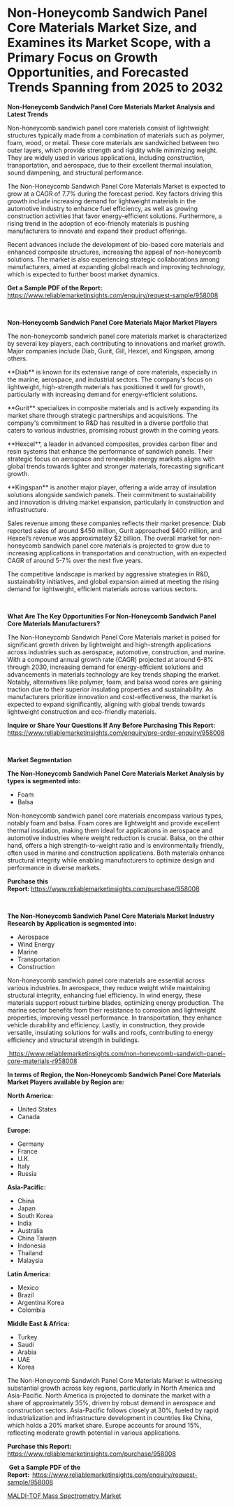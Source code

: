 <p><h1>Non-Honeycomb Sandwich Panel Core Materials Market Size, and Examines its Market Scope, with a Primary Focus on Growth Opportunities, and Forecasted Trends Spanning from 2025 to 2032</h1></p><p><strong>Non-Honeycomb Sandwich Panel Core Materials Market Analysis and Latest Trends</strong></p>
<p><p>Non-honeycomb sandwich panel core materials consist of lightweight structures typically made from a combination of materials such as polymer, foam, wood, or metal. These core materials are sandwiched between two outer layers, which provide strength and rigidity while minimizing weight. They are widely used in various applications, including construction, transportation, and aerospace, due to their excellent thermal insulation, sound dampening, and structural performance.</p><p>The Non-Honeycomb Sandwich Panel Core Materials Market is expected to grow at a CAGR of 7.7% during the forecast period. Key factors driving this growth include increasing demand for lightweight materials in the automotive industry to enhance fuel efficiency, as well as growing construction activities that favor energy-efficient solutions. Furthermore, a rising trend in the adoption of eco-friendly materials is pushing manufacturers to innovate and expand their product offerings.</p><p>Recent advances include the development of bio-based core materials and enhanced composite structures, increasing the appeal of non-honeycomb solutions. The market is also experiencing strategic collaborations among manufacturers, aimed at expanding global reach and improving technology, which is expected to further boost market dynamics.</p></p>
<p><strong>Get a Sample PDF of the Report:&nbsp;</strong> <a href="https://www.reliablemarketinsights.com/enquiry/request-sample/958008?utm_campaign=1937&utm_medium=2&utm_source=Github&utm_content=ia&utm_term=21032025&utm_id=non-honeycomb-sandwich-panel-core-materials">https://www.reliablemarketinsights.com/enquiry/request-sample/958008</a></p>
<p>&nbsp;</p>
<p><strong>Non-Honeycomb Sandwich Panel Core Materials Major Market Players</strong></p>
<p><p>The non-honeycomb sandwich panel core materials market is characterized by several key players, each contributing to innovations and market growth. Major companies include Diab, Gurit, Gill, Hexcel, and Kingspan, among others.</p><p>**Diab** is known for its extensive range of core materials, especially in the marine, aerospace, and industrial sectors. The company's focus on lightweight, high-strength materials has positioned it well for growth, particularly with increasing demand for energy-efficient solutions.</p><p>**Gurit** specializes in composite materials and is actively expanding its market share through strategic partnerships and acquisitions. The company's commitment to R&D has resulted in a diverse portfolio that caters to various industries, promising robust growth in the coming years.</p><p>**Hexcel**, a leader in advanced composites, provides carbon fiber and resin systems that enhance the performance of sandwich panels. Their strategic focus on aerospace and renewable energy markets aligns with global trends towards lighter and stronger materials, forecasting significant growth.</p><p>**Kingspan** is another major player, offering a wide array of insulation solutions alongside sandwich panels. Their commitment to sustainability and innovation is driving market expansion, particularly in construction and infrastructure.</p><p>Sales revenue among these companies reflects their market presence: Diab reported sales of around $450 million, Gurit approached $400 million, and Hexcel’s revenue was approximately $2 billion. The overall market for non-honeycomb sandwich panel core materials is projected to grow due to increasing applications in transportation and construction, with an expected CAGR of around 5-7% over the next five years.</p><p>The competitive landscape is marked by aggressive strategies in R&D, sustainability initiatives, and global expansion aimed at meeting the rising demand for lightweight, efficient materials across various sectors.</p></p>
<p>&nbsp;</p>
<p><strong>What Are The Key Opportunities For Non-Honeycomb Sandwich Panel Core Materials Manufacturers?</strong></p>
<p><p>The Non-Honeycomb Sandwich Panel Core Materials market is poised for significant growth driven by lightweight and high-strength applications across industries such as aerospace, automotive, construction, and marine. With a compound annual growth rate (CAGR) projected at around 6-8% through 2030, increasing demand for energy-efficient solutions and advancements in materials technology are key trends shaping the market. Notably, alternatives like polymer, foam, and balsa wood cores are gaining traction due to their superior insulating properties and sustainability. As manufacturers prioritize innovation and cost-effectiveness, the market is expected to expand significantly, aligning with global trends towards lightweight construction and eco-friendly materials.</p></p>
<p><strong>Inquire or Share Your Questions If Any Before Purchasing This Report:</strong> <a href="https://www.reliablemarketinsights.com/enquiry/pre-order-enquiry/958008?utm_campaign=1937&utm_medium=2&utm_source=Github&utm_content=ia&utm_term=21032025&utm_id=non-honeycomb-sandwich-panel-core-materials">https://www.reliablemarketinsights.com/enquiry/pre-order-enquiry/958008</a></p>
<p>&nbsp;</p>
<p><strong>Market Segmentation</strong></p>
<p><strong>The Non-Honeycomb Sandwich Panel Core Materials Market Analysis by types is segmented into:</strong></p>
<p><ul><li>Foam</li><li>Balsa</li></ul></p>
<p><p>Non-honeycomb sandwich panel core materials encompass various types, notably foam and balsa. Foam cores are lightweight and provide excellent thermal insulation, making them ideal for applications in aerospace and automotive industries where weight reduction is crucial. Balsa, on the other hand, offers a high strength-to-weight ratio and is environmentally friendly, often used in marine and construction applications. Both materials enhance structural integrity while enabling manufacturers to optimize design and performance in diverse markets.</p></p>
<p><strong>Purchase this Report:&nbsp;</strong><a href="https://www.reliablemarketinsights.com/purchase/958008?utm_campaign=1937&utm_medium=2&utm_source=Github&utm_content=ia&utm_term=21032025&utm_id=non-honeycomb-sandwich-panel-core-materials">https://www.reliablemarketinsights.com/purchase/958008</a></p>
<p>&nbsp;</p>
<p><strong>The Non-Honeycomb Sandwich Panel Core Materials Market Industry Research by Application is segmented into:</strong></p>
<p><ul><li>Aerospace</li><li>Wind Energy</li><li>Marine</li><li>Transportation</li><li>Construction</li></ul></p>
<p><p>Non-honeycomb sandwich panel core materials are essential across various industries. In aerospace, they reduce weight while maintaining structural integrity, enhancing fuel efficiency. In wind energy, these materials support robust turbine blades, optimizing energy production. The marine sector benefits from their resistance to corrosion and lightweight properties, improving vessel performance. In transportation, they enhance vehicle durability and efficiency. Lastly, in construction, they provide versatile, insulating solutions for walls and roofs, contributing to energy efficiency and structural strength in buildings.</p></p>
<p><a href="https://www.reliablemarketinsights.com/non-honeycomb-sandwich-panel-core-materials-r958008?utm_campaign=1937&utm_medium=2&utm_source=Github&utm_content=ia&utm_term=21032025&utm_id=non-honeycomb-sandwich-panel-core-materials">&nbsp;https://www.reliablemarketinsights.com/non-honeycomb-sandwich-panel-core-materials-r958008</a></p>
<p><strong>In terms of Region, the Non-Honeycomb Sandwich Panel Core Materials Market Players available by Region are:</strong></p>
<p>
    <p> <strong> North America: </strong>
        <ul>
            <li>United States</li>
            <li>Canada</li>
        </ul>
        </p> 
    <p> <strong> Europe: </strong>
        <ul>
            <li>Germany</li>
            <li>France</li>
            <li>U.K.</li>
            <li>Italy</li>
            <li>Russia</li>
        </ul>
        </p> 
    <p> <strong> Asia-Pacific: </strong>
        <ul>
            <li>China</li>
            <li>Japan</li>
            <li>South Korea</li>
            <li>India</li>
            <li>Australia</li>
            <li>China Taiwan</li>
            <li>Indonesia</li>
            <li>Thailand</li>
            <li>Malaysia</li>
        </ul>
        </p> 
    <p> <strong> Latin America: </strong>
        <ul>
            <li>Mexico</li>
            <li>Brazil</li>
            <li>Argentina Korea</li>
            <li>Colombia</li>
        </ul>
        </p> 
    <p> <strong> Middle East & Africa: </strong>
        <ul>
            <li>Turkey</li>
            <li>Saudi</li>
            <li>Arabia</li>
            <li>UAE</li>
            <li>Korea</li>
        </ul>
    </p>
    </p>
<p><p>The Non-Honeycomb Sandwich Panel Core Materials Market is witnessing substantial growth across key regions, particularly in North America and Asia-Pacific. North America is projected to dominate the market with a share of approximately 35%, driven by robust demand in aerospace and construction sectors. Asia-Pacific follows closely at 30%, fueled by rapid industrialization and infrastructure development in countries like China, which holds a 20% market share. Europe accounts for around 15%, reflecting moderate growth potential in various applications.</p></p>
<p><strong>Purchase this Report: </strong><a href="https://www.reliablemarketinsights.com/purchase/958008?utm_campaign=1937&utm_medium=2&utm_source=Github&utm_content=ia&utm_term=21032025&utm_id=non-honeycomb-sandwich-panel-core-materials">https://www.reliablemarketinsights.com/purchase/958008</a></p>
<p>&nbsp;<strong>Get a Sample PDF of the Report:&nbsp;&nbsp;</strong><a href="https://www.reliablemarketinsights.com/enquiry/request-sample/958008?utm_campaign=1937&utm_medium=2&utm_source=Github&utm_content=ia&utm_term=21032025&utm_id=non-honeycomb-sandwich-panel-core-materials">https://www.reliablemarketinsights.com/enquiry/request-sample/958008</a></p>
<p><strong></strong></p>
<p><p><a href="https://github.com/suebabuhai/Market-Research-Report-List-1/blob/main/maldi-tof-mass-spectrometry-market.md?utm_campaign=1937&utm_medium=2&utm_source=Github&utm_content=ia&utm_term=21032025&utm_id=non-honeycomb-sandwich-panel-core-materials">MALDI-TOF Mass Spectrometry Market</a></p></p>